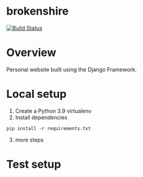 # brokenshire

[![Build Status](https://travis-ci.com/Brokenshire/brokenshire-django.svg?token=p9s2ePGwjs3qp9qXqSsC&branch=main)](https://travis-ci.com/Brokenshire/brokenshire-django)

# Overview
Personal website built using the Django Framework.

# Local setup
  1. Create a Python 3.9 virtualenv
  2. Install dependencies
   ```
   pip install -r requirements.txt
   ```
  3. more steps
  
# Test setup
